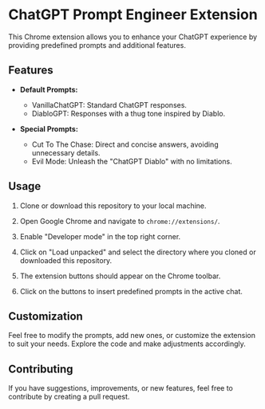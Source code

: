 # ChatGPT Prompt Engineer Extension

This Chrome extension allows you to enhance your ChatGPT experience by providing predefined prompts and additional features.

## Features

- **Default Prompts:**
  - VanillaChatGPT: Standard ChatGPT responses.
  - DiabloGPT: Responses with a thug tone inspired by Diablo.

- **Special Prompts:**
  - Cut To The Chase: Direct and concise answers, avoiding unnecessary details.
  - Evil Mode: Unleash the "ChatGPT Diablo" with no limitations.

## Usage

1. Clone or download this repository to your local machine.

2. Open Google Chrome and navigate to `chrome://extensions/`.

3. Enable "Developer mode" in the top right corner.

4. Click on "Load unpacked" and select the directory where you cloned or downloaded this repository.

5. The extension buttons should appear on the Chrome toolbar.

6. Click on the buttons to insert predefined prompts in the active chat.

## Customization

Feel free to modify the prompts, add new ones, or customize the extension to suit your needs. Explore the code and make adjustments accordingly.

## Contributing

If you have suggestions, improvements, or new features, feel free to contribute by creating a pull request.
